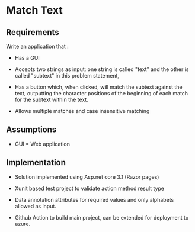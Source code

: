 # Match Text

## Requirements

Write an application that :

* Has a GUI

* Accepts two strings as input: one string is called "text" and the other is called "subtext" in this problem statement,

* Has a button which, when clicked, will match the subtext against the text, outputting the character positions of the beginning of each match for the subtext within the text.

* Allows multiple matches and case insensitive matching

## Assumptions

* GUI = Web application
  
## Implementation

* Solution implemented using Asp.net core 3.1 (Razor pages)

* Xunit based test project to validate action method result type

* Data annotation attributes for required values and only alphabets allowed as input.

* Github Action to build main project, can be extended for deployment to azure.
